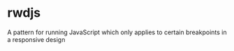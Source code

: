 # rwdjs
A pattern for running JavaScript which only applies to certain breakpoints in a responsive design
